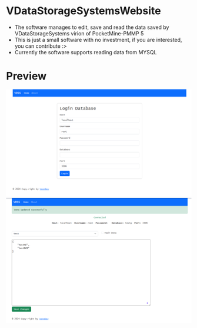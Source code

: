 # VDataStorageSystemsWebsite
- The software manages to edit, save and read the data saved by VDataStorageSystems virion of PocketMine-PMMP 5
- This is just a small software with no investment, if you are interested, you can contribute :>
- Currently the software supports reading data from MYSQL

# Preview
<img src="https://github.com/VennDev/VDataStorageSystemsWebsite/blob/main/images/main-page.png">
</br>
<img src="https://github.com/VennDev/VDataStorageSystemsWebsite/blob/main/images/edit-page.png">
